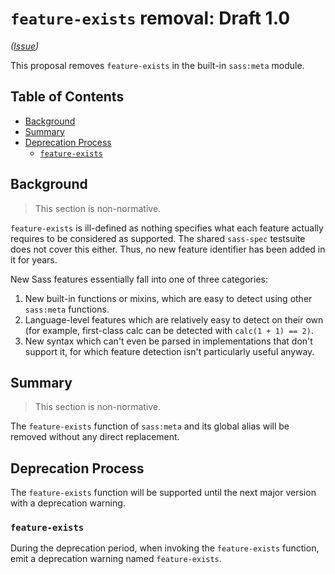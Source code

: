 # `feature-exists` removal: Draft 1.0

*([Issue](https://github.com/sass/sass/issues/3702))*

This proposal removes `feature-exists` in the built-in `sass:meta` module.

## Table of Contents

* [Background](#background)
* [Summary](#summary)
* [Deprecation Process](#deprecation-process)
  * [`feature-exists`](#feature-exists)

## Background

> This section is non-normative.

`feature-exists` is ill-defined as nothing specifies what each feature actually
requires to be considered as supported. The shared `sass-spec` testsuite does
not cover this either. Thus, no new feature identifier has been added in it
for years.

New Sass features essentially fall into one of three categories:

1. New built-in functions or mixins, which are easy to detect using other
   `sass:meta` functions.
2. Language-level features which are relatively easy to detect on their own
   (for example, first-class calc can be detected with `calc(1 + 1) == 2)`.
3. New syntax which can't even be parsed in implementations that don't support
   it, for which feature detection isn't particularly useful anyway.

## Summary

> This section is non-normative.

The `feature-exists` function of `sass:meta` and its global alias will be
removed without any direct replacement.

## Deprecation Process

The `feature-exists` function will be supported until the next major version
with a deprecation warning.

### `feature-exists`

During the deprecation period, when invoking the `feature-exists` function,
emit a deprecation warning named `feature-exists`.
